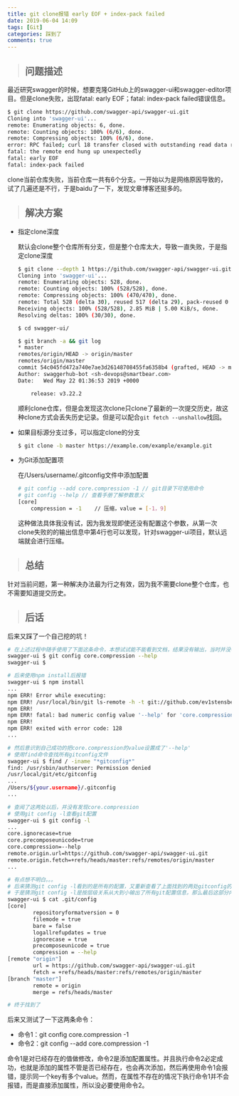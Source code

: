 ```yaml
---
title: git clone报错 early EOF + index-pack failed
date: 2019-06-04 14:09
tags: [Git]
categories: 踩到了
comments: true
---
```


> ## 问题描述

最近研究swagger的时候，想要克隆GitHub上的swagger-ui和swagger-editor项目。但是clone失败，出现fatal: early EOF；fatal: index-pack failed错误信息。
<!-- more -->
``` bash
$ git clone https://github.com/swagger-api/swagger-ui.git
Cloning into 'swagger-ui'...
remote: Enumerating objects: 6, done.
remote: Counting objects: 100% (6/6), done.
remote: Compressing objects: 100% (6/6), done.
error: RPC failed; curl 18 transfer closed with outstanding read data remaining
fatal: the remote end hung up unexpectedly
fatal: early EOF
fatal: index-pack failed
```

clone当前仓库失败，当前仓库一共有6个分支。一开始以为是网络原因导致的，试了几遍还是不行，于是baidu了一下，发现文章博客还挺多的。

> ## 解决方案

* 指定clone深度

    默认会clone整个仓库所有分支，但是整个仓库太大，导致一直失败，于是指定clone深度

    ``` bash
    $ git clone --depth 1 https://github.com/swagger-api/swagger-ui.git
    Cloning into 'swagger-ui'...
    remote: Enumerating objects: 528, done.
    remote: Counting objects: 100% (528/528), done.
    remote: Compressing objects: 100% (470/470), done.
    remote: Total 528 (delta 30), reused 517 (delta 29), pack-reused 0
    Receiving objects: 100% (528/528), 2.85 MiB | 5.00 KiB/s, done.
    Resolving deltas: 100% (30/30), done.

    $ cd swagger-ui/

    $ git branch -a && git log
    * master
    remotes/origin/HEAD -> origin/master
    remotes/origin/master
    commit 54c045fd472a740e7ae3d26148708455fa6358b4 (grafted, HEAD -> master, tag: v3.22.2, origin/master, origin/HEAD)
    Author: swaggerhub-bot <sh-devops@smartbear.com>
    Date:   Wed May 22 01:36:53 2019 +0000

        release: v3.22.2
    ```

    顺利clone仓库，但是会发现这次clone只clone了最新的一次提交历史，故这种clone方式会丢失历史记录。但是可以配合`git fetch --unshallow`找回。

* 如果目标源分支过多，可以指定clone的分支

    ``` bash
    $ git clone -b master https://example.com/example/example.git
    ```

* 为Git添加配置项

    在/Users/username/.gitconfig文件中添加配置

    ``` bash
    # git config --add core.compression -1 // git目录下可使用命令
    # git config --help // 查看手册了解参数意义
    [core]
        compression = -1    // 压缩，value = [-1，9]
    ```

    这种做法具体我没有试，因为我发现即使还没有配置这个参数，从第一次clone失败的的输出信息中第4行也可以发现，针对swagger-ui项目，默认远端就会进行压缩。

> ## 总结

针对当前问题，第一种解决办法最为行之有效，因为我不需要clone整个仓库，也不需要知道提交历史。

> ## 后话

后来又踩了一个自己挖的坑！

``` bash
# 在上述过程中随手使用了下面这条命令，本想试试能不能看到文档，结果没有输出，当时并没在意。
swagger-ui $ git config core.compression --help
swagger-ui $ 

# 后来使用npm install后报错
swagger-ui $ npm install
...
npm ERR! Error while executing:
npm ERR! /usr/local/bin/git ls-remote -h -t git://github.com/ev1stensberg/generator.git
npm ERR! 
npm ERR! fatal: bad numeric config value '--help' for 'core.compression': invalid unit
npm ERR! 
npm ERR! exited with error code: 128
...

# 然后意识到自己成功的把core.compression的value设置成了'--help'
# 使用find命令查找所有gitconfig文件
swagger-ui $ find / -iname "*gitconfig*"
find: /usr/sbin/authserver: Permission denied
/usr/local/git/etc/gitconfig
...
/Users/${your.username}/.gitconfig
...

# 查阅了这两处以后，并没有发现core.compression
# 使用git config -l查看git配置
swagger-ui $ git config -l
...
core.ignorecase=true
core.precomposeunicode=true
core.compression=--help
remote.origin.url=https://github.com/swagger-api/swagger-ui.git
remote.origin.fetch=+refs/heads/master:refs/remotes/origin/master
...

# 有点想不明白。。。
# 后来猜测git config -l看到的是所有的配置，又重新查看了上面找到的两处gitconfig的内容，发现正好是使用命令后输出内容的前2/3部分
# 于是猜测git config -l是按层级关系从大到小输出了所有git配置信息，那么最后这部分内容应该是来自于项目本身，因此在swagger-ui目录下查找，发现.git目录下有个config文件
swagger-ui $ cat .git/config
[core]
        repositoryformatversion = 0
        filemode = true
        bare = false
        logallrefupdates = true
        ignorecase = true
        precomposeunicode = true
        compression = --help
[remote "origin"]
        url = https://github.com/swagger-api/swagger-ui.git
        fetch = +refs/heads/master:refs/remotes/origin/master
[branch "master"]
        remote = origin
        merge = refs/heads/master

# 终于找到了
```

后来又测试了一下这两条命令：

* 命令1：git config core.compression -1
* 命令2：git config --add core.compression -1

命令1是对已经存在的值做修改，命令2是添加配置属性。并且执行命令2必定成功，也就是添加的属性不管是否已经存在，也会再次添加，然后再使用命令1会报错，提示同一个key有多个value。然而，在属性不存在的情况下执行命令1并不会报错，而是直接添加属性，所以没必要使用命令2。
